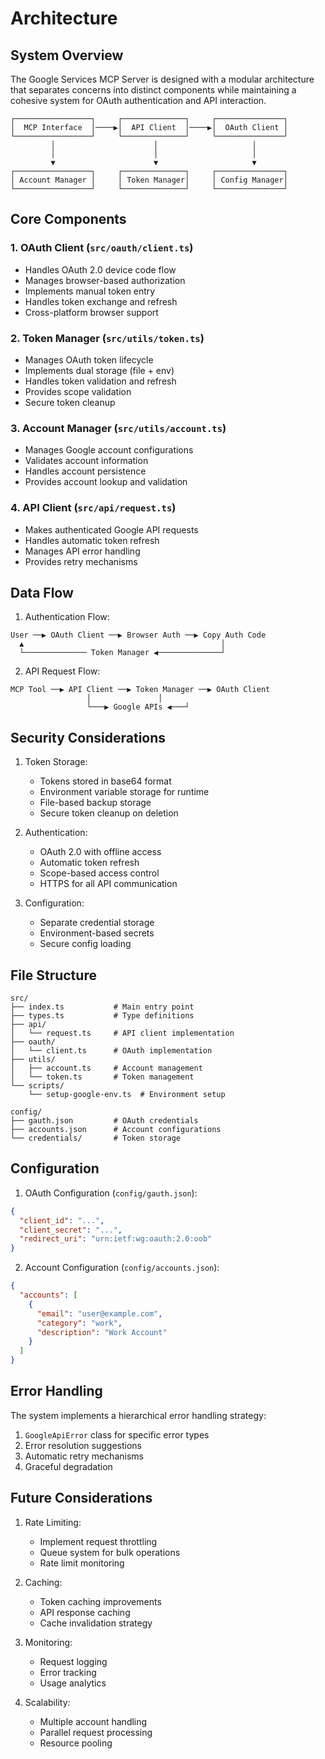 # Architecture

## System Overview

The Google Services MCP Server is designed with a modular architecture that separates concerns into distinct components while maintaining a cohesive system for OAuth authentication and API interaction.

```
┌─────────────────┐     ┌──────────────┐     ┌───────────────┐
│  MCP Interface  │────▶│  API Client  │────▶│  OAuth Client │
└─────────────────┘     └──────────────┘     └───────────────┘
         │                      │                     │
         │                      │                     │
         ▼                      ▼                     ▼
┌─────────────────┐     ┌──────────────┐     ┌───────────────┐
│ Account Manager │     │ Token Manager│     │ Config Manager│
└─────────────────┘     └──────────────┘     └───────────────┘
```

## Core Components

### 1. OAuth Client (`src/oauth/client.ts`)
- Handles OAuth 2.0 device code flow
- Manages browser-based authorization
- Implements manual token entry
- Handles token exchange and refresh
- Cross-platform browser support

### 2. Token Manager (`src/utils/token.ts`)
- Manages OAuth token lifecycle
- Implements dual storage (file + env)
- Handles token validation and refresh
- Provides scope validation
- Secure token cleanup

### 3. Account Manager (`src/utils/account.ts`)
- Manages Google account configurations
- Validates account information
- Handles account persistence
- Provides account lookup and validation

### 4. API Client (`src/api/request.ts`)
- Makes authenticated Google API requests
- Handles automatic token refresh
- Manages API error handling
- Provides retry mechanisms

## Data Flow

1. Authentication Flow:
```
User ──▶ OAuth Client ──▶ Browser Auth ──▶ Copy Auth Code
  ▲                                            │
  └────────────── Token Manager ◀──────────────┘
```

2. API Request Flow:
```
MCP Tool ──▶ API Client ──▶ Token Manager ──▶ OAuth Client
                 │               │
                 └───▶ Google APIs ◀───┘
```

## Security Considerations

1. Token Storage:
   - Tokens stored in base64 format
   - Environment variable storage for runtime
   - File-based backup storage
   - Secure token cleanup on deletion

2. Authentication:
   - OAuth 2.0 with offline access
   - Automatic token refresh
   - Scope-based access control
   - HTTPS for all API communication

3. Configuration:
   - Separate credential storage
   - Environment-based secrets
   - Secure config loading

## File Structure

```
src/
├── index.ts           # Main entry point
├── types.ts           # Type definitions
├── api/
│   └── request.ts     # API client implementation
├── oauth/
│   └── client.ts      # OAuth implementation
├── utils/
│   ├── account.ts     # Account management
│   └── token.ts       # Token management
└── scripts/
    └── setup-google-env.ts  # Environment setup

config/
├── gauth.json         # OAuth credentials
├── accounts.json      # Account configurations
└── credentials/       # Token storage
```

## Configuration

1. OAuth Configuration (`config/gauth.json`):
```json
{
  "client_id": "...",
  "client_secret": "...",
  "redirect_uri": "urn:ietf:wg:oauth:2.0:oob"
}
```

2. Account Configuration (`config/accounts.json`):
```json
{
  "accounts": [
    {
      "email": "user@example.com",
      "category": "work",
      "description": "Work Account"
    }
  ]
}
```

## Error Handling

The system implements a hierarchical error handling strategy:

1. `GoogleApiError` class for specific error types
2. Error resolution suggestions
3. Automatic retry mechanisms
4. Graceful degradation

## Future Considerations

1. Rate Limiting:
   - Implement request throttling
   - Queue system for bulk operations
   - Rate limit monitoring

2. Caching:
   - Token caching improvements
   - API response caching
   - Cache invalidation strategy

3. Monitoring:
   - Request logging
   - Error tracking
   - Usage analytics

4. Scalability:
   - Multiple account handling
   - Parallel request processing
   - Resource pooling
